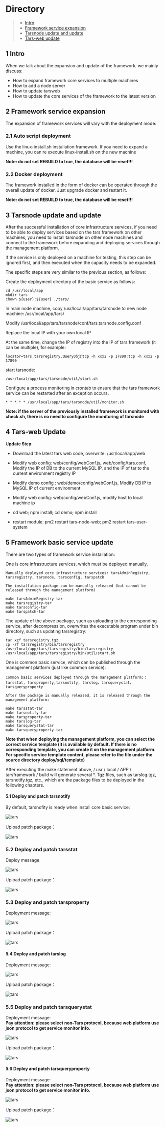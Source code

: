 # Directory
> * [Intro](#chapter-1)
> * [Framework service expansion](#chapter-2)
> * [Tarsnode update and update](#chapter-3)
> * [Tars-web update](#chapter-4)

## 1 Intro

When we talk about the expansion and update of the framework, we mainly discuss:
- How to expand framework core services to multiple machines
- How to add a node server
- How to update tarsweb
- How to update the core services of the framework to the latest version

## 2 Framework service expansion

The expansion of framework services will vary with the deployment mode:

### 2.1 Auto script deployment

Use the linux-install.sh installation framework. If you need to expand a machine, you can re execute linux-install.sh on the new machine

**Note: do not set REBUILD to true, the database will be reset!!!**

### 2.2 Docker deployment

The framework installed in the form of docker can be operated through the overall update of docker. Just upgrade docker and restart it.

**Note: do not set REBUILD to true, the database will be reset!!!**

## 3 Tarsnode update and update

After the successful installation of core infrastructure services, if you need to be able to deploy services based on the tars framework on other machines, you need to install tarsnode on other node machines and connect to the framework before expanding and deploying services through the management platform.

If the service is only deployed on a machine for testing, this step can be ignored first, and then executed when the capacity needs to be expanded.

The specific steps are very similar to the previous section, as follows:

Create the deployment directory of the basic service as follows:
```  shell
cd /usr/local/app
mkdir tars
chown ${user}:${user} ./tars/
```

In main node machine, copy /usr/local/app/tars/tarsnode to new node machine: /usr/local/app/tars/

Modify /usr/local/app/tars/tarsnode/conf/tars.tarsnode.config.conf

Replace the local IP with your own local IP

At the same time, change the IP of registry into the IP of tars framework (it can be multiple), for example:
```
locator=tars.tarsregistry.QueryObj@tcp -h xxx2 -p 17890:tcp -h xxx2 -p 17890
```

start tarsnode:
```
/usr/local/app/tars/tarsnode/util/start.sh
```

Configure a process monitoring in crontab to ensure that the tars framework service can be restarted after an exception occurs.
```
* * * * * /usr/local/app/tars/tarsnode/util/monitor.sh
```

**Note: if the server of the previously installed framework is monitored with check.sh, there is no need to configure the monitoring of tarsnode**

## 4 Tars-web Update

**Update Step**
- Download the latest tars web code, overwrite: /usr/local/app/web
- Modify web config: web/config/webConf.js, web/config/tars.conf, Modify the IP of DB to the current MySQL IP, and the IP of tar to the current environment registry IP
- Modify demo config : web/demo/config/webConf.js, Modify DB IP to MySQL IP of current environment
- Modify web config: web/config/webConf.js, modify host to local machine ip

- cd web; npm install; cd demo; npm install
- restart module: pm2 restart tars-node-web; pm2 restart tars-user-system

## 5 Framework basic service update

There are two types of framework service installation:

One is core infrastructure services, which must be deployed manually,

```
Manually deployed core infrastructure services: tarsAdminRegistry, tarsregistry, tarsnode, tarsconfig, tarspatch

The installation package can be manually released (but cannot be released through the management platform)

make tarsAdminRegistry-tar
make tarsregistry-tar
make tarsconfig-tar
make tarspatch-tar

```

The update of the above package, such as uploading to the corresponding service, after decompression, overwrites the executable program under bin directory, such as updating tarsregistry:

```
tar xzf tarsregistry.tgz
cp -rf tarsregistry/bin/tarsregistry /usr/local/app/tars/tarsregistry/bin/tarsregistry
/usr/local/app/tars/tarsregistry/bin/util/start.sh
```

One is common basic service, which can be published through the management platform (just like common service).

```
Common basic services deployed through the management platform:：tarsstat, tarsproperty,tarsnotify, tarslog，tarsquerystat，tarsqueryproperty

After the package is manually released, it is released through the management platform:

make tarsstat-tar
make tarsnotify-tar
make tarsproperty-tar
make tarslog-tar
make tarsquerystat-tar
make tarsqueryproperty-tar
```

**Note that when deploying the management platform, you can select the correct service template (it is available by default. If there is no corresponding template, you can create it on the management platform. For specific service template content, please refer to the file under the source directory deploy/sql/template)**

After executing the make statement above, / usr / local / APP / tarsframework / build will generate several *. Tgz files, such as tarslog.tgz, tarsnotify.tgz, etc., which are the package files to be deployed in the following chapters.

#### 5.1 Deploy and patch tarsnotify  
  
By default, tarsnofity is ready when install core basic service:  
  
![tars](../assets/tars_tarsnotify_bushu_en.png)  
  
Upload patch package：  
  
![tars](../assets/tars_tarsnotify_patch_en.png)  
  
### 5.2 Deploy and patch tarsstat  
  
Deploy message:  
  
![tars](../assets/tars_tarsstat_bushu_en.png)  
  
Upload patch package：  
  
![tars](../assets/tars_tarsstat_patch_en.png)  
  
### 5.3 Deploy and patch tarsproperty  
  
Deployment message:  
  
![tars](../assets/tars_tarsproperty_bushu_en.png)  
  
Upload patch package：  
  
![tars](../assets/tars_tarsproperty_patch_en.png)  
  
#### 5.4 Deploy and patch tarslog  
  
Deployment message:  
  
![tars](../assets/tars_tarslog_bushu_en.png)  
  
Upload patch package：  
  
![tars](../assets/tars_tarslog_patch_en.png)  
  
### 5.5 Deploy and patch tarsquerystat  
  
Deployment message:  
**Pay attention: please select non-Tars protocol, because web platform use json protocol to get service monitor info.**  
  
![tars](../assets/tars_tarsquerystat_bushu_en.png)  
  
Upload patch package：  
  
![tars](../assets/tars_tarsquerystat_patch_en.png)  
  
#### 5.6 Deploy and patch tarsqueryproperty  
  
Deployment message:  
**Pay attention: please select non-Tars protocol, because web platform use json protocol to get service monitor info.**  
  
![tars](../assets/tars_tarsqueryproperty_bushu_en.png)  
  
Upload patch package：  
  
![tars](../assets/tars_tarsqueryproperty_patch_en.png)  

